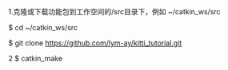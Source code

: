 1.克隆或下载功能包到工作空间的/src目录下，例如 ~/catkin_ws/src

$ cd ~/catkin_ws/src

$ git clone https://github.com/lym-ay/kitti_tutorial.git

2 $ catkin_make
